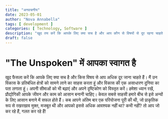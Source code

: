 ```yaml
---
title: "अनवचनीय"
date: 2023-05-01
author: "Nova Annabella"
tags: [ development ]
categories: [ Technology, Software ]
description: "खुद तय करें कि आपके लिए क्या सच है और आप कौन से विषयों से दूर रहना चाहते हैं।"
draft: false
---
```



# "The Unspoken" में आपका स्वागत है

खुद फैसला करें कि आपके लिए क्या सच है और किस विषय से आप अधिक दूर जाना चाहते हैं। मैं उन विकास के प्रतिबंधित क्षेत्रों को
सामने लाने का साहस करता हूं और विकास की एक असाधारण दुनिया का पता लगाता हूं।  अपनी सीमाओं को भी बढ़ाएं और अपने दृष्टिकोण
को विस्तृत करें। हमेशा ध्यान रखें, प्रौद्योगिकी आपके जीवन और काम को आसान बनानी चाहिए।  केवल सबसे साहसी हमारे बीच से इसे
अन्यों के लिए आसान बनाने में सफल होते हैं।  कब आपने अंतिम बार एक परियोजना पूरी की थी, जो प्राकृतिक रूप से रखरखाव मुक्त,
मजबूत थी और आपको इससे अधिक आवश्यक नहीं था? कभी नहीं? तो आप जो कर रहे हैं, गलत कर रहे हैं!
